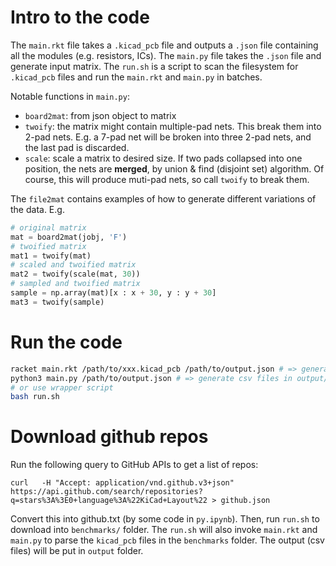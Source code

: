# Intro to the code

The `main.rkt` file takes a `.kicad_pcb` file and outputs a `.json` file
containing all the modules (e.g. resistors, ICs).
The `main.py` file takes the `.json` file and generate input matrix. The
`run.sh` is a script to scan the filesystem for `.kicad_pcb` files and run the
`main.rkt` and `main.py` in batches.

Notable functions in `main.py`:

- `board2mat`: from json object to matrix
- `twoify`: the matrix might contain multiple-pad nets. This break them into
  2-pad nets. E.g. a 7-pad net will be broken into three 2-pad nets, and the
  last pad is discarded.
- `scale`: scale a matrix to desired size. If two pads collapsed into one
  position, the nets are **merged**, by union & find (disjoint set) algorithm.
  Of course, this will produce muti-pad nets, so call `twoify` to break them.

The `file2mat` contains examples of how to generate different variations of the
data. E.g.

```py
# original matrix
mat = board2mat(jobj, 'F')
# twoified matrix
mat1 = twoify(mat)
# scaled and twoified matrix
mat2 = twoify(scale(mat, 30))
# sampled and twoified matrix
sample = np.array(mat)[x : x + 30, y : y + 30]
mat3 = twoify(sample)
```

# Run the code

```sh
racket main.rkt /path/to/xxx.kicad_pcb /path/to/output.json # => generate output.json
python3 main.py /path/to/output.json # => generate csv files in output/ folder
# or use wrapper script
bash run.sh
```

# Download github repos

Run the following query to GitHub APIs to get a list of repos:

```
curl   -H "Accept: application/vnd.github.v3+json" https://api.github.com/search/repositories?q=stars%3A%3E0+language%3A%22KiCad+Layout%22 > github.json
```

Convert this into github.txt (by some code in `py.ipynb`). Then, run `run.sh` to download into `benchmarks/` folder. The `run.sh` will also invoke `main.rkt` and `main.py` to parse the `kicad_pcb` files in the `benchmarks` folder. The output (csv files) will be put in `output` folder.
